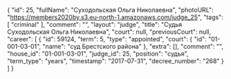 {
    "id": 25,
    "fullName": "Суходольская Ольга Николаевна",
    "photoURL": "https://members2020by.s3.eu-north-1.amazonaws.com/judge_25",
    "tags": [
        "criminal"
    ],
    "comment": "",
    "layout": "judge",
    "title": "Судья Суходольская Ольга Николаевна",
    "court": null,
    "previousCourt": null,
    "career": [
        {
            "id": 59124,
            "term": 5,
            "type": "appointed",
            "court": {
                "id": "01-001-03-01",
                "name": "суд Брестского района"
            },
            "extra": [],
            "comment": "",
            "house_id": "01-001-03-01",
            "judge_id": 25,
            "position": "судья",
            "term_type": "years",
            "timestamp": "2017-07-31",
            "decree_number": "268"
        }
    ]
}